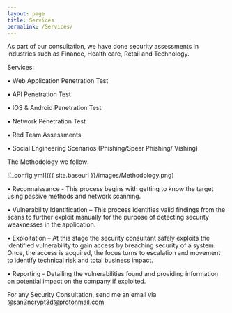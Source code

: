 ```yaml
---
layout: page
title: Services
permalink: /Services/
---
```


As part of our consultation, we have done security assessments in industries such as Finance, Health care, Retail and Technology.

Services: 

• Web Application Penetration Test

• API Penetration Test

• IOS & Android Penetration Test

• Network Penetration Test

• Red Team Assessments

• Social Engineering Scenarios (Phishing/Spear Phishing/ Vishing)

The Methodology we follow:

![_config.yml]({{ site.baseurl }}/images/Methodology.png)

•	Reconnaissance - This process begins with getting to know the target using passive methods and network scanning.

•	Vulnerability Identification – This process identifies valid findings from the scans to further exploit manually for the purpose of detecting security weaknesses   in the application.

•	Exploitation – At this stage the security consultant safely exploits the identified vulnerability to gain access by breaching security of a system. Once, the       access is acquired, the focus turns to escalation and movement to identify technical risk and total business impact.

•	Reporting - Detailing the vulnerabilities found and providing information on potential impact on the company if exploited.

For any Security Consultation, send me an email via @san3ncrypt3d@protonmail.com
